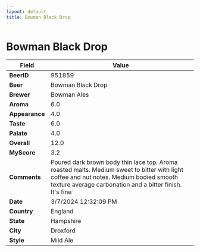 ```yaml
---
layout: default
title: Bowman Black Drop
---
```


# Bowman Black Drop

| Field         | Value     |
|---------------|-----------|
| **BeerID** | 951859 |
| **Beer** | Bowman Black Drop |
| **Brewer** | Bowman Ales |
| **Aroma** | 6.0 |
| **Appearance** | 4.0 |
| **Taste** | 6.0 |
| **Palate** | 4.0 |
| **Overall** | 12.0 |
| **MyScore** | 3.2 |
| **Comments** | Poured dark brown body thin lace top. Aroma roasted malts. Medium sweet to bitter with light coffee and nut notes. Medium bodied smooth texture average carbonation and a bitter finish. It's fine  |
| **Date** | 3/7/2024 12:32:09 PM |
| **Country** | England |
| **State** | Hampshire |
| **City** | Droxford |
| **Style** | Mild Ale |
